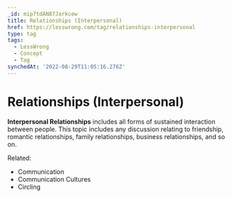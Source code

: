 ```yaml
---
_id: mip7tdAN87Jarkcew
title: Relationships (Interpersonal)
href: https://lesswrong.com/tag/relationships-interpersonal
type: tag
tags:
  - LessWrong
  - Concept
  - Tag
synchedAt: '2022-08-29T11:05:16.276Z'
---
```

# Relationships (Interpersonal)

**Interpersonal Relationships** includes all forms of sustained interaction between people. This topic includes any discussion relating to friendship, romantic relationships, family relationships, business relationships, and so on.

Related:

*   Communication
*   Communication Cultures
*   Circling